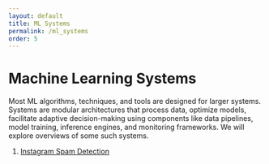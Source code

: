 ```yaml
---
layout: default
title: ML Systems
permalink: /ml_systems
order: 5
---
```

# Machine Learning Systems
Most ML algorithms, techniques, and tools are designed for larger systems. Systems are modular architectures that process data, optimize models, facilitate adaptive decision-making using components like data pipelines, model training, inference engines, and monitoring frameworks. We will explore overviews of some such systems.

1. [Instagram Spam Detection](./instagram_spam_detection)